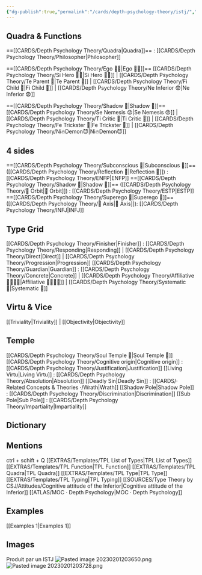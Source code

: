 ```yaml
---
{"dg-publish":true,"permalink":"/cards/depth-psychology-theory/istj/","noteIcon":"","created":"2023-01-05T13:44:15.646+01:00","updated":"2023-04-14T15:28:45.318+02:00"}
---
```



## Quadra & Functions

==[[CARDS/Depth Psychology Theory/Quadra\|Quadra]]== : [[CARDS/Depth Psychology Theory/Philosopher\|Philosopher]] 

==[[CARDS/Depth Psychology Theory/Ego 🙋‍♂️\|Ego 🙋‍♂️]]==
[[CARDS/Depth Psychology Theory/Si Hero 🦸‍♂️\|Si Hero 🦸‍♂️]] | [[CARDS/Depth Psychology Theory/Te Parent 🤨\|Te Parent 🤨]] | [[CARDS/Depth Psychology Theory/Fi Child 🧒\|Fi Child 🧒]] | [[CARDS/Depth Psychology Theory/Ne Inferior 😨\|Ne Inferior 😨]]

==[[CARDS/Depth Psychology Theory/Shadow 👤\|Shadow 👤]]== 
[[CARDS/Depth Psychology Theory/Se Nemesis 😟\|Se Nemesis 😟]] | [[CARDS/Depth Psychology Theory/Ti Critic 🤔\|Ti Critic 🤔]] | [[CARDS/Depth Psychology Theory/Fe Trickster 🤡\|Fe Trickster 🤡]] | [[CARDS/Depth Psychology Theory/Ni🔥Demon😈\|Ni🔥Demon😈]]

## 4 sides  
==[[CARDS/Depth Psychology Theory/Subconscious 🤸\|Subconscious 🤸]]== ([[CARDS/Depth Psychology Theory/Reflection 🔀\|Reflection 🔀]]) : [[CARDS/Depth Psychology Theory/ENFP\|ENFP]]
==[[CARDS/Depth Psychology Theory/Shadow 👤\|Shadow 👤]]== ([[CARDS/Depth Psychology Theory/🔄 Orbit\|🔄 Orbit]]) : [[CARDS/Depth Psychology Theory/ESTP\|ESTP]]
==[[CARDS/Depth Psychology Theory/Superego 👹\|Superego 👹]]== ([[CARDS/Depth Psychology Theory/🧲 Axis\|🧲 Axis]]):   [[CARDS/Depth Psychology Theory/INFJ\|INFJ]]

## Type Grid 
[[CARDS/Depth Psychology Theory/Finisher\|Finisher]] : [[CARDS/Depth Psychology Theory/Responding\|Responding]] | [[CARDS/Depth Psychology Theory/Direct\|Direct]] | [[CARDS/Depth Psychology Theory/Progression\|Progression]]
[[CARDS/Depth Psychology Theory/Guardian\|Guardian]]  : [[CARDS/Depth Psychology Theory/Concrete\|Concrete]] | [[CARDS/Depth Psychology Theory/Affiliative 👨‍👩‍👧‍👦\|Affiliative 👨‍👩‍👧‍👦]] | [[CARDS/Depth Psychology Theory/Systematic 🔧\|Systematic 🔧]] 

## Virtu & Vice
[[Triviality\|Triviality]] |  [[Objectivity\|Objectivity]]
 
## Temple 
[[CARDS/Depth Psychology Theory/Soul Temple 👥\|Soul Temple 👥]]
[[CARDS/Depth Psychology Theory/Cognitive origin\|Cognitive origin]] : [[CARDS/Depth Psychology Theory/Justification\|Justification]]
[[Living Virtu\|Living Virtu]] : [[CARDS/Depth Psychology Theory/Absolution\|Absolution]]
[[Deadly Sin\|Deadly Sin]] : [[CARDS/· Related Concepts & Theories ·/Wrath\|Wrath]]
[[Shadow Pole\|Shadow Pole]] : [[CARDS/Depth Psychology Theory/Discrimination\|Discrimination]]
[[Sub Pole\|Sub Pole]] : [[CARDS/Depth Psychology Theory/Impartiality\|Impartiality]]

## Dictionary


## Mentions 
ctrl + schift + Q
[[EXTRAS/Templates/TPL List of Types\|TPL List of Types]]
[[EXTRAS/Templates/TPL Function\|TPL Function]]
[[EXTRAS/Templates/TPL Quadra\|TPL Quadra]]
[[EXTRAS/Templates/TPL Type\|TPL Type]]
[[EXTRAS/Templates/TPL Typing\|TPL Typing]]
[[SOURCES/Type Theory by CSJ/Attitudes/Cognitive attitude of the Inferior\|Cognitive attitude of the Inferior]]
[[ATLAS/MOC · Depth Psychology\|MOC · Depth Psychology]]

## Examples 
[[Examples 1\|Examples 1]] 


## Images
Produit par un ISTJ 
![Pasted image 20230201203650.png](/img/user/EXTRAS/Images/Pasted%20image%2020230201203650.png)
![Pasted image 20230201203728.png](/img/user/EXTRAS/Images/Pasted%20image%2020230201203728.png)
